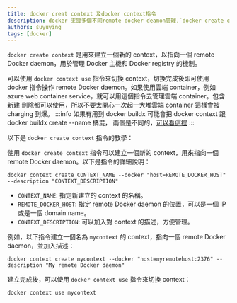 ```yaml
---
title: docker creat context 及docker context指令
description: docker 支援多個不同remote docker deamon管理,`docker create context` 是用來建立一個新的 context，以指向一個 remote Docker daemon，用於管理 Docker 主機和 Docker registry 的機制。
authors: suyuying
tags: [docker]
---
```


`docker create context` 是用來建立一個新的 context，以指向一個 remote Docker daemon，用於管理 Docker 主機和 Docker registry 的機制。

可以使用 `docker context use` 指令來切換 context，切換完成後即可使用 docker 指令操作 remote Docker daemon。如果使用雲端 container，例如 azure web container service，就可以用這個指令去管理雲端 container。包含新建 刪除都可以使用，所以不要太開心一次起一大堆雲端 container 這樣會被 charging 到爆。
:::info
如果有用到 docker buildx 可能會把 docker context 跟 docker buildx create --name 搞混，
兩個是不同的，[可以看這裡](./docker-muiltiplatform%20copy#docker-buildx-create---name-my-node-%E6%98%AF%E5%BB%BA%E7%AB%8B%E7%AF%80%E9%BB%9E%E5%97%8E])
:::

以下是 `docker create context` 指令的教學：

使用 `docker create context` 指令可以建立一個新的 context，用來指向一個 remote Docker daemon。以下是指令的詳細說明：

```
docker context create CONTEXT_NAME --docker "host=REMOTE_DOCKER_HOST" --description "CONTEXT_DESCRIPTION"
```

- `CONTEXT_NAME`: 指定新建立的 context 的名稱。
- `REMOTE_DOCKER_HOST`: 指定 remote Docker daemon 的位置，可以是一個 IP 或是一個 domain name。
- `CONTEXT_DESCRIPTION`: 可以加入對 context 的描述，方便管理。

例如，以下指令建立一個名為 `mycontext` 的 context，指向一個 remote Docker daemon，並加入描述：

```
docker context create mycontext --docker "host=myremotehost:2376" --description "My remote Docker daemon"
```

建立完成後，可以使用 `docker context use` 指令來切換 context：

```
docker context use mycontext
```
